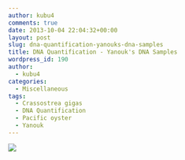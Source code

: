 ```yaml
---
author: kubu4
comments: true
date: 2013-10-04 22:04:32+00:00
layout: post
slug: dna-quantification-yanouks-dna-samples
title: DNA Quantification - Yanouk's DNA Samples
wordpress_id: 190
author:
  - kubu4
categories:
  - Miscellaneous
tags:
  - Crassostrea gigas
  - DNA Quantification
  - Pacific oyster
  - Yanouk
---
```


![](https://eagle.fish.washington.edu/Arabidopsis/20131004%20-%20Yanouk%20gigas%20gDNA%20ODs.JPG)
